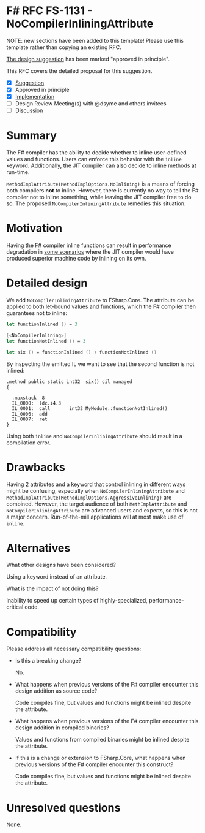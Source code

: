 # F# RFC FS-1131 - NoCompilerInliningAttribute

NOTE: new sections have been added to this template! Please use this template rather than copying an existing RFC.

[The design suggestion](https://github.com/fsharp/fslang-suggestions/issues/838) has been marked "approved in principle".

This RFC covers the detailed proposal for this suggestion.

- [x] [Suggestion](https://github.com/fsharp/fslang-suggestions/issues/838)
- [x] Approved in principle
- [x] [Implementation](https://github.com/dotnet/fsharp/pull/14235)
- [ ] Design Review Meeting(s) with @dsyme and others invitees
- [ ] Discussion

# Summary

The F# compiler has the ability to decide whether to inline user-defined values and functions. Users can enforce this behavior with the `inline` keyword. Additionally, the JIT compiler can also decide to inline methods at run-time.

`MethodImplAttribute(MethodImplOptions.NoInlining)` is a means of forcing both compilers **not** to inline. However, there is currently no way to tell the F# compiler not to inline something, while leaving the JIT compiler free to do so. The proposed `NoCompilerInliningAttribute` remedies this situation.

# Motivation

Having the F# compiler inline functions can result in performance degradation in [some scenarios](https://github.com/dotnet/fsharp/issues/5178#issuecomment-398563190) where the JIT compiler would have produced superior machine code by inlining on its own.

# Detailed design

We add `NoCompilerInliningAttribute` to FSharp.Core. The attribute can be applied to both let-bound values and functions, which the F# compiler then guarantees not to inline:

```fsharp
let functionInlined () = 3

[<NoCompilerInlining>]
let functionNotInlined () = 3

let six () = functionInlined () + functionNotInlined ()
```

By inspecting the emitted IL we want to see that the second function is not inlined:

```
.method public static int32  six() cil managed
{

  .maxstack  8
  IL_0000:  ldc.i4.3
  IL_0001:  call       int32 MyModule::functionNotInlined()
  IL_0006:  add
  IL_0007:  ret
}
```

Using both `inline` and `NoCompilerInliningAttribute` should result in a compilation error.

# Drawbacks

Having 2 attributes and a keyword that control inlining in different ways might be confusing, especially when `NoCompilerInliningAttribute` and `MethodImplAttribute(MethodImplOptions.AggressiveInlining)` are combined. However, the target audience of both `MethImplAttribute` and `NoCompilerInliningAttribute` are advanced users and experts, so this is not a major concern. Run-of-the-mill applications will at most make use of `inline`.

# Alternatives

What other designs have been considered?

Using a keyword instead of an attribute.

What is the impact of not doing this?

Inability to speed up certain types of highly-specialized, performance-critical code.

# Compatibility

Please address all necessary compatibility questions:

* Is this a breaking change?

  No.

* What happens when previous versions of the F# compiler encounter this design addition as source code?

  Code compiles fine, but values and functions might be inlined despite the attribute.

* What happens when previous versions of the F# compiler encounter this design addition in compiled binaries?

  Values and functions from compiled binaries might be inlined despite the attribute.

* If this is a change or extension to FSharp.Core, what happens when previous versions of the F# compiler encounter this construct?

  Code compiles fine, but values and functions might be inlined despite the attribute.

# Unresolved questions

None.